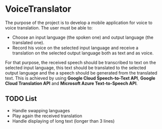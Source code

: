 # VoiceTranslator

The purpose of the project is to develop a mobile application for voice to voice translation. The user must be able to:
- Choose an input language (the spoken one) and output language (the translated one).
- Record his voice on the selected input language and receive a translation on the selected output language both as text and as voice.

For that purpose, the received speech should be transcribed to text on the selected input language, this text should be translated
to the selected output language and the a speech should be generated from the translated text. This is achieved by using **Google Cloud 
Speech-to-Text API**, **Google Cloud Translation API** and **Microsoft Azure Text-to-Speech API**.

## TODO List
- Handle swapping languages
- Play again the received translation
- Handle displaying of long text (longer than 3 lines)
